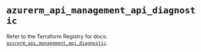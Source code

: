# `azurerm_api_management_api_diagnostic`

Refer to the Terraform Registry for docs: [`azurerm_api_management_api_diagnostic`](https://registry.terraform.io/providers/hashicorp/azurerm/4.46.0/docs/resources/api_management_api_diagnostic).
